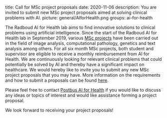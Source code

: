 title: Call for MSc project proposals
date: 2020-11-06
description: You are invited to submit new MSc project proposals aimed at solving clinical problems with AI.
picture: general/AIforHealth.png
groups: ai-for-health

The Radboud AI for Health lab aims to find innovative solutions to clinical problems using artificial intelligence. Since the start of the Radboud AI for Health lab in September 2019, various [MSc projects](https://www.ai-for-health.nl/student_projects/) have been carried out in the field of image analysis, computational pathology, genetics and text analysis among others. For all six month MSc projects, both student and supervisor are eligible to receive a monthly reimbursement from AI for Health. We are continuously looking for relevant clinical problems that could potentially be solved by AI and thereby have a significant impact on healthcare. We would hereby like to invite you to submit any new MSc project proposals that you may have. More information on the requirements and how to submit a proposals can be found [here](https://www.ai-for-health.nl/proposals/).

Please feel free to contact [Postbus AI for Health](mailto:aiforhealth@radboudumc.nl) if you would like to discuss any ideas or topics of interest and would like assistance forming a project proposal.

We look forward to receiving your project proposals!

